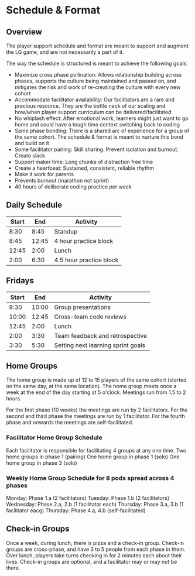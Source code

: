 # Schedule & Format

## Overview

The player support schedule and format are meant to support and augment the LG game, and are not necessarily a part of it.

The way the schedule is structured is meant to achieve the following goals:

- Maximize cross phase pollination: Allows relationship building across phases, supports the culture being maintained and passed on, and mitigates the risk and work of re-creating the culture with every new cohort
- Accommodate facilitator availability: Our facilitators are a rare and precious resource. They are the bottle neck of our scaling and how/when player support curriculum can be delivered/facilitated
- No whiplash effect: After emotional work, learners might just want to go home and could have a tough time context switching back to coding
- Same phase bonding: There is a shared arc of experience for a group of the same cohort. The schedule & format is meant to nurture this bond and build on it
- Some facilitator pairing: Skill sharing. Prevent isolation and burnout. Create slack
- Support maker time: Long chunks of distraction free time
- Create a heartbeat: Sustained, consistent, reliable rhythm
- Make it work for parents
- Prevents burnout (marathon not sprint)
- 40 hours of deliberate coding practice per week

## Daily Schedule

| Start| End | Activity |
|---|---|---|
| 8:30  | 8:45  | Standup   |
| 8:45  | 12:45  | 4 hour practice block  |
| 12:45  | 2:00  | Lunch  |
| 2:00  | 6:30   |  4.5 hour practice block |

## Fridays
| Start| End | Activity |
|---|---|---|
| 8:30  | 10:00  | Group presentations   |
| 10:00  | 12:45  | Cross-team code reviews  |
| 12:45  | 2:00  | Lunch  |
| 2:00  | 3:30   |  Team feedback and retrospective |
| 3:30  | 5:30   |  Setting next learning sprint goals |

## Home Groups

The home group is made up of 12 to 15 players of the same cohort (started on the same day, at the same location).
The home group meets once a week at the end of the day starting at 5 o'clock.
Meetings run from 1.5 to 2 hours.

For the first phase (10 weeks) the meetings are run by 2 facilitators.
For the second and third phase the meetings are run by 1 facilitator.
For the fourth phase and onwards the meetings are self-facilitated.

### Facilitator Home Group Schedule
Each facilitator is responsible for facilitating 4 groups at any one time.
Two home groups in phase 1 (pairing)
One home group in phase 1 (solo)
One home group in phase 3 (solo)

### Weekly Home Group Schedule for 8 pods spread across 4 phases
Monday: Phase 1.a (2 facilitators)
Tuesday: Phase 1.b (2 facilitators)
Wednesday: Phase 2.a, 2.b (1 facilitator each)
Thursday: Phase 3.a, 3.b (1 facilitator eacg)
Thursday: Phase 4.a, 4.b (self-facilitated)

## Check-in Groups
Once a week, during lunch, there is pizza and a check-in group. Check-in groups are cross-phase, and have 3 to 5 people from each phase in them. Over lunch, players take turns checking in for 2 minutes each about their lives. Check-in groups are optional, and a facilitator may or may not be there.
